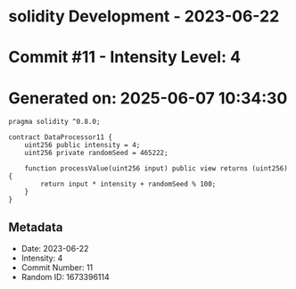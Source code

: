 ﻿# solidity Development - 2023-06-22
# Commit #11 - Intensity Level: 4
# Generated on: 2025-06-07 10:34:30
```solidity
pragma solidity ^0.8.0;

contract DataProcessor11 {
    uint256 public intensity = 4;
    uint256 private randomSeed = 465222;

    function processValue(uint256 input) public view returns (uint256) {
        return input * intensity + randomSeed % 100;
    }
}
```
## Metadata
- Date: 2023-06-22
- Intensity: 4
- Commit Number: 11
- Random ID: 1673396114
